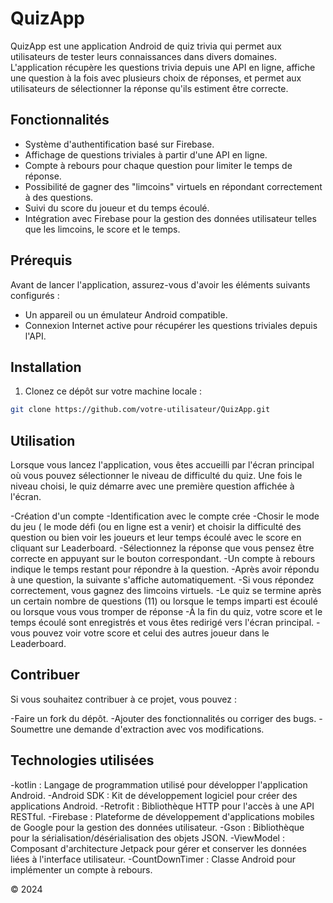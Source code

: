 # QuizApp

QuizApp est une application Android de quiz trivia qui permet aux utilisateurs de tester leurs connaissances dans divers domaines. L'application récupère les questions trivia depuis une API en ligne, affiche une question à la fois avec plusieurs choix de réponses, et permet aux utilisateurs de sélectionner la réponse qu'ils estiment être correcte.

## Fonctionnalités

- Système d'authentification basé sur Firebase.
- Affichage de questions triviales à partir d'une API en ligne.
- Compte à rebours pour chaque question pour limiter le temps de réponse.
- Possibilité de gagner des "limcoins" virtuels en répondant correctement à des questions.
- Suivi du score du joueur et du temps écoulé.
- Intégration avec Firebase pour la gestion des données utilisateur telles que les limcoins, le score et le temps.

## Prérequis

Avant de lancer l'application, assurez-vous d'avoir les éléments suivants configurés :

- Un appareil ou un émulateur Android compatible.
- Connexion Internet active pour récupérer les questions triviales depuis l'API.

## Installation

1. Clonez ce dépôt sur votre machine locale :

```bash
git clone https://github.com/votre-utilisateur/QuizApp.git
```
## Utilisation
Lorsque vous lancez l'application, vous êtes accueilli par l'écran principal où vous pouvez sélectionner le niveau de difficulté du quiz. Une fois le niveau choisi, le quiz démarre avec une première question affichée à l'écran.

  -Création d'un compte
  -Identification avec le compte crée
  -Chosir le mode du jeu ( le mode défi (ou en ligne est a venir) et choisir la difficulté des question ou bien voir les joueurs et leur temps écoulé avec le score en cliquant sur Leaderboard.
  -Sélectionnez la réponse que vous pensez être correcte en appuyant sur le bouton correspondant.
  -Un compte à rebours indique le temps restant pour répondre à la question.
  -Après avoir répondu à une question, la suivante s'affiche automatiquement.
  -Si vous répondez correctement, vous gagnez des limcoins virtuels.
  -Le quiz se termine après un certain nombre de questions (11) ou lorsque le temps imparti est écoulé ou lorsque vous vous tromper de réponse
  -À la fin du quiz, votre score et le temps écoulé sont enregistrés et vous êtes redirigé vers l'écran principal.
  -vous pouvez voir votre score et celui des autres joueur dans le Leaderboard.

## Contribuer 
Si vous souhaitez contribuer à ce projet, vous pouvez :

-Faire un fork du dépôt.
-Ajouter des fonctionnalités ou corriger des bugs.
-Soumettre une demande d'extraction avec vos modifications.

## Technologies utilisées
-kotlin : Langage de programmation utilisé pour développer l'application Android.
-Android SDK : Kit de développement logiciel pour créer des applications Android.
-Retrofit : Bibliothèque HTTP pour l'accès à une API RESTful.
-Firebase : Plateforme de développement d'applications mobiles de Google pour la gestion des données utilisateur.
-Gson : Bibliothèque pour la sérialisation/désérialisation des objets JSON.
-ViewModel : Composant d'architecture Jetpack pour gérer et conserver les données liées à l'interface utilisateur.
-CountDownTimer : Classe Android pour implémenter un compte à rebours.


© 2024
